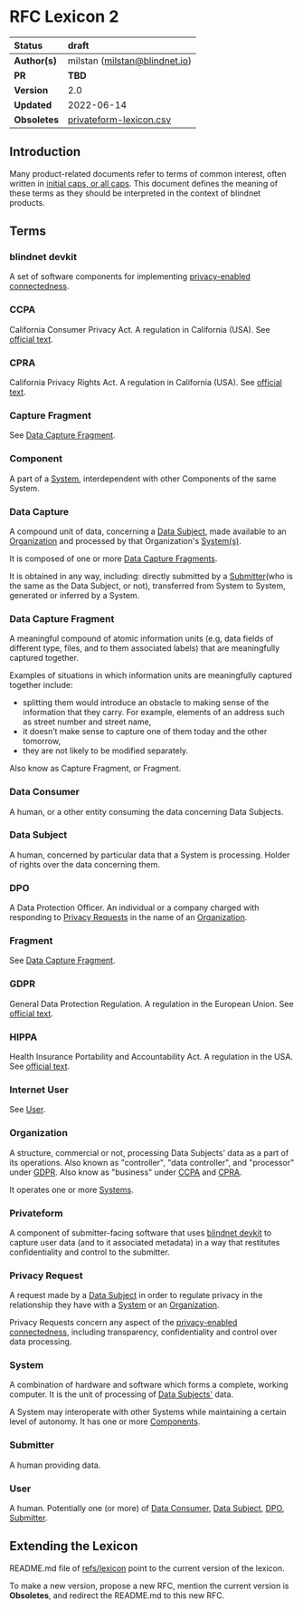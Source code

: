# RFC Lexicon 2

| Status        | draft                                                                                  |
| :------------ | :------------------------------------------------------------------------------------- |
| **Author(s)** | milstan (milstan@blindnet.io)             |
| **PR**   | **TBD**                                                                             |
| **Version**   | 2.0                                                                             |
| **Updated**   | 2022-06-14                                                                             |
| **Obsoletes** | [privateform-lexicon.csv](https://github.com/blindnet-io/product-management/blob/2b44581255fbe431cd056ebdb332c7f9067b0121/refs/privateform-lexicon.csv) |

## Introduction

Many product-related documents refer to terms of common interest, often written in [initial caps, or all caps](https://en.wikipedia.org/wiki/Letter_case#Stylistic_or_specialised_usage). This document defines the meaning of these terms as they should be interpreted in the context of blindnet products.

## Terms

### blindnet devkit

A set of software components for implementing [privacy-enabled connectedness](../notion-of-privacy/notion-of-privacy.md).

### CCPA

California Consumer Privacy Act. A regulation in California (USA). See [official text](https://leginfo.legislature.ca.gov/faces/billTextClient.xhtml?bill_id=201720180AB375).

### CPRA

California Privacy Rights Act. A regulation in California (USA). See [official text](https://vig.cdn.sos.ca.gov/2020/general/pdf/topl-prop24.pdf).

### Capture Fragment

See [Data Capture Fragment](#data-capture-fragment).

### Component

A part of a [System](#system), interdependent with other Components of the same System.

### Data Capture

A compound unit of data, concerning a [Data Subject](#data-subject), made available to an [Organization](#organization) and processed by that Organization's [System(s)](#system).

It is composed of one or more [Data Capture Fragments](#data-capture-fragment).

It is obtained in any way, including: directly submitted by a [Submitter](#submitter)(who is the same as the Data Subject, or not), transferred from System to System, generated or inferred by a System.

### Data Capture Fragment

A meaningful compound of atomic information units (e.g, data fields of different type, files, and to them associated labels) that are meaningfully captured together.

Examples of situations in which information units are meaningfully captured together include:
- splitting them would introduce an obstacle to making sense of the information that they carry. For example, elements of an address such as street number and street name,
- it doesn’t make sense to capture one of them today and the other tomorrow,
- they are not likely to be modified separately.

Also know as Capture Fragment, or Fragment.

### Data Consumer

A human, or a other entity consuming the data concerning Data Subjects.

### Data Subject

A human, concerned by particular data that a System is processing. Holder of rights over the data concerning them.

### DPO

A Data Protection Officer. An individual or a company charged with responding to [Privacy Requests](#privacy-request) in the name of an [Organization](#organization).

### Fragment

See [Data Capture Fragment](#data-capture-fragment).

### GDPR

General Data Protection Regulation. A regulation in the European Union. See [official text](https://eur-lex.europa.eu/eli/reg/2016/679/oj).

### HIPPA

Health Insurance Portability and Accountability Act. A regulation in the USA. See [official text](https://www.govinfo.gov/content/pkg/PLAW-104publ191/html/PLAW-104publ191.htm).

### Internet User

See [User](#user).

### Organization

A structure, commercial or not, processing Data Subjects' data as a part of its operations.
Also known as "controller", "data controller", and "processor" under [GDPR](#GDPR).
Also know as "business" under [CCPA](#CCPA) and [CPRA](#CPRA).

It operates one or more [Systems](#system).

### Privateform

A component of submitter-facing software that uses [blindnet devkit](#blindnet-devkit) to capture user data (and to it associated metadata) in a way that restitutes confidentiality and control to the submitter.

### Privacy Request

A request made by a [Data Subject](#data-subject) in order to regulate privacy in the relationship they have with a [System](#system) or an [Organization](#organization).

Privacy Requests concern any aspect of the [privacy-enabled connectedness](../notion-of-privacy/notion-of-privacy.md), including transparency, confidentiality and control over data processing.

### System

A combination of hardware and software which forms a complete, working computer.
It is the unit of processing of [Data Subjects'](#data-subject) data.

A System may interoperate with other Systems while maintaining a certain level of autonomy.
It has one or more [Components](#components).

### Submitter

A human providing data.

### User

A human. Potentially one (or more) of [Data Consumer](#data-consumer), [Data Subject](#data-subject), [DPO](#dpo), [Submitter](#submitter).

## Extending the Lexicon

README.md file of [refs/lexicon](./README.md) point to the current version of the lexicon.

To make a new version, propose a new RFC, mention the current version is **Obsoletes**, and redirect the README.md to this new RFC.
